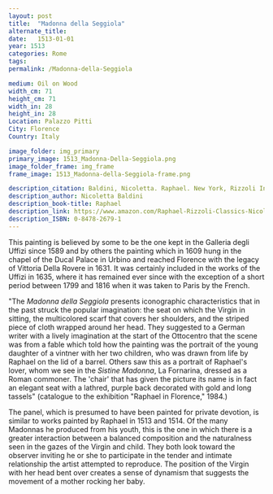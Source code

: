 ```yaml
---
layout: post
title:  "Madonna della Seggiola"
alternate_title:
date:   1513-01-01
year: 1513
categories: Rome
tags:
permalink: /Madonna-della-Seggiola

medium: Oil on Wood
width_cm: 71
height_cm: 71
width_in: 28
height_in: 28
Location: Palazzo Pitti
City: Florence
Country: Italy

image_folder: img_primary
primary_image: 1513_Madonna-Della-Seggiola.png
image_folder_frame: img_frame
frame_image: 1513_Madonna-della-Seggiola-frame.png

description_citation: Baldini, Nicoletta. Raphael. New York, Rizzoli International Publications, Inc., 2005. Print. p110
description_author: Nicoletta Baldini
description_book-title: Raphael
description_link: https://www.amazon.com/Raphael-Rizzoli-Classics-Nicoletta-Baldini/dp/0847826791
description_ISBN: 0-8478-2679-1
---
```


This painting is believed by some to be the one kept in the Galleria degli Uffizi since 1589 and by others the painting which in 1609 hung in the chapel of the Ducal Palace in Urbino and reached Florence with the legacy of Vittoria Della Rovere in 1631. It was certainly included in the works of the Uffizi in 1635, where it has remained ever since with the exception of a short period between 1799 and 1816 when it was taken to Paris by the French.

"The *Madonna della Seggiola* presents iconographic characteristics that in the past struck the popular imagination: the seat on which the Virgin in sitting, the multicolored scarf that covers her shoulders, and the striped piece of cloth wrapped around her head. They suggested to a German writer with a lively imagination at the start of the Ottocentro that the scene was from a fable which told how the painting was the portrait of the young daughter of a vintner with her two children, who was drawn from life by Raphael on the lid of a barrel. Others saw this as a portrait of Raphael's lover, whom we see in the *Sistine Madonna*, La Fornarina, dressed as a Roman commoner. The 'chair' that has given the picture its name is in fact an elegant seat with a lathred, purple back decorated with gold and long tassels" (catalogue to the exhibition "Raphael in Florence," 1984.)

The panel, which is presumed to have been painted for private devotion, is similar to works painted by Raphael in 1513 and 1514. Of the many Madonnas he produced from his youth, this is the one in which there is a greater interaction between a balanced composition and the naturalness seen in the gazes of the Virgin and child. They both look toward the observer inviting he or she to participate in the tender and intimate relationship the artist attempted to reproduce. The position of the Virgin with her head bent over creates a sense of dynamism that suggests the movement of a mother rocking her baby.
